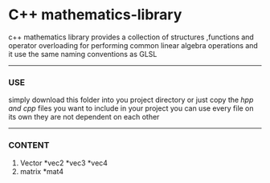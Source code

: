 # C++ mathematics-library

c++ mathematics library provides a collection of structures ,functions and operator overloading for performing common linear algebra operations
and it use the same naming conventions as GLSL

---

### USE

simply download this folder into you project directory or just copy the *hpp and cpp* files  you want to include in your project
you can use every file on its own they are not dependent on each other

---

### CONTENT

1. Vector
  *vec2
  *vec3
  *vec4
2. matrix
  *mat4
